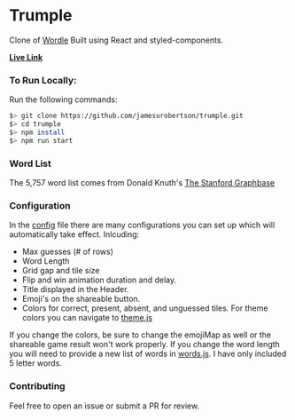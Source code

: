 # Trumple

Clone of [Wordle](https://www.nytimes.com/games/wordle/index.html)
Built using React and styled-components.

[**Live Link**](https://trumple.app/)

### To Run Locally:

Run the following commands:

```bash
$> git clone https://github.com/jamesurobertson/trumple.git
$> cd trumple
$> npm install
$> npm run start
```

### Word List

The 5,757 word list comes from Donald Knuth's [The Stanford Graphbase](https://www-cs-faculty.stanford.edu/~knuth/sgb.html)

### Configuration

In the [config](https://github.com/jamesurobertson/trumple/blob/master/src/config.js) file there are many configurations you can set up which will automatically take effect. Inlcuding:

- Max guesses (# of rows)
- Word Length
- Grid gap and tile size
- Flip and win animation duration and delay.
- Title displayed in the Header.
- Emoji's on the shareable button.
- Colors for correct, present, absent, and unguessed tiles. For theme colors you can navigate to [theme.js](https://github.com/jamesurobertson/trumple/blob/master/src/theme.js)

If you change the colors, be sure to change the emojiMap as well or the shareable game result won't work properly.
If you change the word length you will need to provide a new list of words in [words.js](https://github.com/jamesurobertson/trumple/blob/master/src/words.js). I have only included 5 letter words.

### Contributing

Feel free to open an issue or submit a PR for review.
